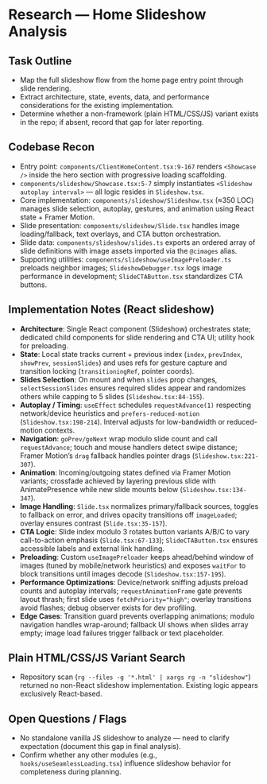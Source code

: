 # Research — Home Slideshow Analysis

## Task Outline
- Map the full slideshow flow from the home page entry point through slide rendering.
- Extract architecture, state, events, data, and performance considerations for the existing implementation.
- Determine whether a non-framework (plain HTML/CSS/JS) variant exists in the repo; if absent, record that gap for later reporting.

## Codebase Recon
- Entry point: `components/ClientHomeContent.tsx:9-167` renders `<Showcase />` inside the hero section with progressive loading scaffolding.
- `components/slideshow/Showcase.tsx:5-7` simply instantiates `<Slideshow autoplay interval>` — all logic resides in `Slideshow.tsx`.
- Core implementation: `components/slideshow/Slideshow.tsx` (≈350 LOC) manages slide selection, autoplay, gestures, and animation using React state + Framer Motion.
- Slide presentation: `components/slideshow/Slide.tsx` handles image loading/fallback, text overlays, and CTA button orchestration.
- Slide data: `components/slideshow/slides.ts` exports an ordered array of slide definitions with image assets imported via the `@cimages` alias.
- Supporting utilities: `components/slideshow/useImagePreloader.ts` preloads neighbor images; `SlideshowDebugger.tsx` logs image performance in development; `SlideCTAButton.tsx` standardizes CTA buttons.

## Implementation Notes (React slideshow)
- **Architecture**: Single React component (Slideshow) orchestrates state; dedicated child components for slide rendering and CTA UI; utility hook for preloading.
- **State**: Local state tracks current + previous index (`index`, `prevIndex`, `showPrev`, `sessionSlides`) and uses refs for gesture capture and transition locking (`transitioningRef`, pointer coords).
- **Slides Selection**: On mount and when `slides` prop changes, `selectSessionSlides` ensures required slides appear and randomizes others while capping to 5 slides (`Slideshow.tsx:84-155`).
- **Autoplay / Timing**: `useEffect` schedules `requestAdvance(1)` respecting network/device heuristics and `prefers-reduced-motion` (`Slideshow.tsx:198-214`). Interval adjusts for low-bandwidth or reduced-motion contexts.
- **Navigation**: `goPrev/goNext` wrap modulo slide count and call `requestAdvance`; touch and mouse handlers detect swipe distance; Framer Motion’s `drag` fallback handles pointer drags (`Slideshow.tsx:221-307`).
- **Animation**: Incoming/outgoing states defined via Framer Motion variants; crossfade achieved by layering previous slide with AnimatePresence while new slide mounts below (`Slideshow.tsx:134-347`).
- **Image Handling**: `Slide.tsx` normalizes primary/fallback sources, toggles to fallback on error, and drives opacity transitions off `imageLoaded`; overlay ensures contrast (`Slide.tsx:35-157`).
- **CTA Logic**: Slide index modulo 3 rotates button variants A/B/C to vary call-to-action emphasis (`Slide.tsx:67-133`); `SlideCTAButton.tsx` ensures accessible labels and external link handling.
- **Preloading**: Custom `useImagePreloader` keeps ahead/behind window of images (tuned by mobile/network heuristics) and exposes `waitFor` to block transitions until images decode (`Slideshow.tsx:157-195`).
- **Performance Optimizations**: Device/network sniffing adjusts preload counts and autoplay intervals; `requestAnimationFrame` gate prevents layout thrash; first slide uses `fetchPriority="high"`; overlay transitions avoid flashes; debug observer exists for dev profiling.
- **Edge Cases**: Transition guard prevents overlapping animations; modulo navigation handles wrap-around; fallback UI shows when slides array empty; image load failures trigger fallback or text placeholder.

## Plain HTML/CSS/JS Variant Search
- Repository scan (`rg --files -g '*.html' | xargs rg -n "slideshow"`) returned no non-React slideshow implementation. Existing logic appears exclusively React-based.

## Open Questions / Flags
- No standalone vanilla JS slideshow to analyze — need to clarify expectation (document this gap in final analysis).
- Confirm whether any other modules (e.g., `hooks/useSeamlessLoading.tsx`) influence slideshow behavior for completeness during planning.
